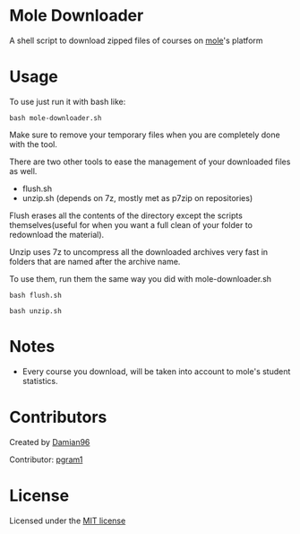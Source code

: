 # Mole Downloader

A shell script to download zipped files of courses on [mole](https://mole.citycollege.sheffield.eu/)'s platform

# Usage

To use just run it with bash like:

```
bash mole-downloader.sh
```

Make sure to remove your temporary files when you are completely done with the tool.

There are two other tools to ease the management of your downloaded files as well.

- flush.sh
- unzip.sh (depends on 7z, mostly met as p7zip on repositories)

Flush erases all the contents of the directory except the scripts themselves(useful for when you want a full clean of your folder to redownload the material).

Unzip uses 7z to uncompress all the downloaded archives very fast in folders that are named after the archive name.

To use them, run them the same way you did with mole-downloader.sh

```
bash flush.sh
```

```
bash unzip.sh
```

# Notes

- Every course you download, will be taken into account to mole's student statistics.

# Contributors

Created by [Damian96](https://github.com/Damian96)

Contributor: [pgram1](https://github.com/pgram1)

# License

Licensed under the [MIT license](LICENSE)
